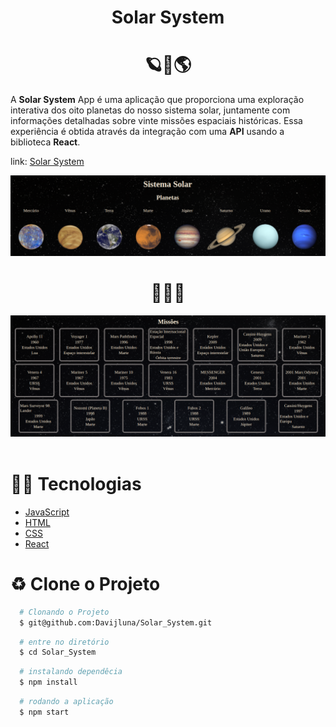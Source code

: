 <h1 align="center">Solar System </h1>
<h1 align="center">🪐🔭🌎</h1>

A **Solar System** App é uma aplicação que proporciona uma exploração interativa dos oito planetas do nosso sistema solar, juntamente com informações detalhadas sobre vinte missões espaciais históricas. Essa experiência é obtida através da integração com uma **API** usando a biblioteca **React**.

link: <a href="https://solar-system-bad2.vercel.app/"> Solar System</a>

<img src="./imgReadme/Captura de tela de 2023-08-10 20-00-49.png">

<h1 align="center">🧑🏽‍🚀</h1>
<img src="./imgReadme/Captura de tela de 2023-08-10 20-02-33.png">
<br>
<br>

 # 👨‍💻 Tecnologias

 - [JavaScript](https://developer.mozilla.org/en-US/docs/Web/JavaScript)
- [HTML](https://developer.mozilla.org/en-US/docs/Web/HTML)
- [CSS](https://developer.mozilla.org/en-US/docs/Web/CSS)
- [React](https://legacy.reactjs.org/docs/getting-started.html)

# ♻️ Clone o Projeto

```bash
  # Clonando o Projeto
  $ git@github.com:Davijluna/Solar_System.git
```

```bash
  # entre no diretório
  $ cd Solar_System
```

```bash
  # instalando dependêcia
  $ npm install
```

```bash
  # rodando a aplicação
  $ npm start
```